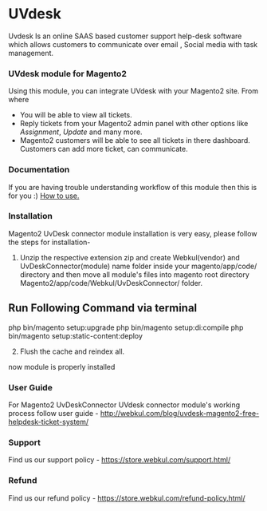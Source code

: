 # UVdesk
Uvdesk Is an online SAAS based customer support help-desk software which allows customers to communicate over email , Social media with task management.

### UVdesk module for Magento2

Using this module, you can integrate UVdesk with your Magento2 site. From where 
- You will be able to view all tickets.
- Reply tickets from your Magento2 admin panel with other options like *Assignment*, *Update* and many more.
- Magento2 customers will be able to see all tickets in there dashboard. Customers can add more ticket, can communicate.

### Documentation 
If you are having trouble understanding workflow of this module then this is for you :)
[How to use.
](http://webkul.com/blog/uvdesk-magento2-free-helpdesk-ticket-system/)
 
### Installation

Magento2 UvDesk connector module installation is very easy, please follow the steps for installation-

1. Unzip the respective extension zip and create Webkul(vendor) and UvDeskConnector(module) name folder inside your magento/app/code/ directory and then move all module's files into magento root directory Magento2/app/code/Webkul/UvDeskConnector/ folder.

Run Following Command via terminal
-----------------------------------
php bin/magento setup:upgrade
php bin/magento setup:di:compile
php bin/magento setup:static-content:deploy

2. Flush the cache and reindex all.

now module is properly installed

### User Guide

For Magento2 UvDeskConnector UVdesk connector module's working process follow user guide - http://webkul.com/blog/uvdesk-magento2-free-helpdesk-ticket-system/

### Support

Find us our support policy - https://store.webkul.com/support.html/

### Refund

Find us our refund policy - https://store.webkul.com/refund-policy.html/